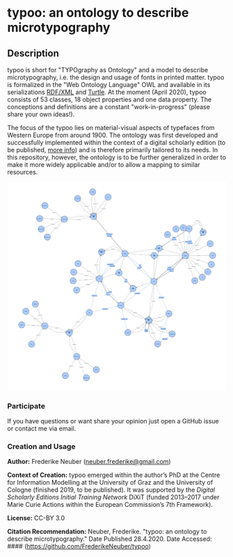 # typoo: an ontology to describe microtypography 

## Description

typoo is short for "TYPOgraphy as Ontology" and a model to describe microtypography, i.e. the design and usage of fonts in printed matter. typoo is formalized in the "Web Ontology Language" OWL and available in its serializations [RDF/XML](https://github.com/FrederikeNeuber/typoo/blob/master/typoo-xml.owl) and [Turtle](https://github.com/FrederikeNeuber/typoo/blob/master/typoo-turtle.owl). At the moment (April 2020), typoo consists of 53 classes, 18 object properties and one data property. The conceptions and definitions are a constant "work-in-progress" (please share your own ideas!). 

The focus of the typoo lies on material-visual aspects of typefaces from Western Europe from around 1900. The ontology was first developed and successfully implemented within the context of a digital scholarly edition (to be published, [more info](https://github.com/FrederikeNeuber/stgd-prototype-edition)) and is therefore primarily tailored to its needs. In this repository, however, the ontology is to be further generalized in order to make it more widely applicable and/or to allow a mapping to similar resources. 

![Image of typoo in VOWL](https://github.com/FrederikeNeuber/typoo/blob/master/media/typoo-vowl.png)

### Participate

If you have questions or want share your opinion just open a GitHub issue or contact me via email.

### Creation and Usage

**Author:** Frederike Neuber (neuber.frederike@gmail.com)

**Context of Creation:** typoo emerged within the author’s PhD at the Centre for Information Modelling at the University of Graz and the University of Cologne (finished 2019, to be published). It was supported by the *Digital Scholarly Editions Initial Training Network* DiXiT (funded 2013–2017 under Marie Curie Actions within the European Commission’s 7th Framework).

**License:** CC-BY 3.0

**Citation Recommendation:** Neuber, Frederike. "typoo: an ontology to describe microtypography." Date Published 28.4.2020. Date Accessed: #### (https://github.com/FrederikeNeuber/typoo)

    
